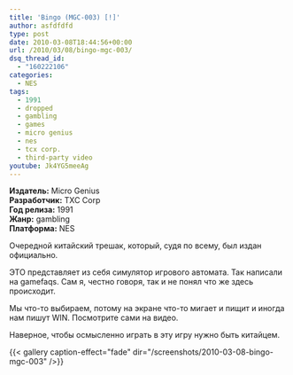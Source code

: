 ```yaml
---
title: 'Bingo (MGC-003) [!]'
author: asfdfdfd
type: post
date: 2010-03-08T18:44:56+00:00
url: /2010/03/08/bingo-mgc-003/
dsq_thread_id:
  - "160222106"
categories:
  - NES
tags:
  - 1991
  - dropped
  - gambling
  - games
  - micro genius
  - nes
  - tcx corp.
  - third-party video  
youtube: Jk4YG5meeAg  
---
```

**Издатель:** Micro Genius  
**Разработчик:** TXC Corp  
**Год релиза:** 1991  
**Жанр:** gambling  
**Платформа:** NES  

Очередной китайский трешак, который, судя по всему, был издан официально.

<!--more-->

ЭТО представляет из себя симулятор игрового автомата. Так написали на gamefaqs. Сам я, честно говоря, так и не понял что же здесь происходит.

Мы что-то выбираем, потому на экране что-то мигает и пищит и иногда нам пишут WIN. Посмотрите сами на видео.

Наверное, чтобы осмысленно играть в эту игру нужно быть китайцем.

{{< gallery caption-effect="fade" dir="/screenshots/2010-03-08-bingo-mgc-003" />}}